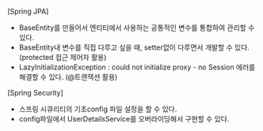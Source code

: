 [Spring JPA]
- BaseEntity를 만들어서 엔티티에서 사용하는 공통적인 변수를 통합하여 관리할 수 있다.
- BaseEntity내 변수를 직접 다루고 싶을 때, setter없이 다루면서 개발할 수 있다.(protected 접근 제어자 활용)
- LazyInitializationException : could not initialize proxy - no Session 에러를 해결할 수 있다. (@트랜잭션 활용)

[Spring Security]
- 스프링 시큐리티의 기초config 파일 설정을 할 수 있다.
- config파일에서 UserDetailsService를 오버라이딩해서 구현할 수 있다.
